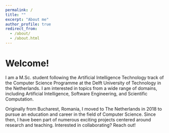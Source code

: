```yaml
---
permalink: /
title: ""
excerpt: "About me"
author_profile: true
redirect_from: 
  - /about/
  - /about.html
---
```


# Welcome!

I am a M.Sc. student following the Artificial Intelligence Technology track of the Computer Science Programme at the Delft University of Technology in the Netherlands. I am interested in topics from a wide range of domains, including Artificial Intelligence, Software Engineering, and Scientific Computation. 

Originally from Bucharest, Romania, I moved to The Netherlands in 2018 to pursue an education and career in the field of Computer Science. Since then, I have been part of numerous exciting projects centered around research and teaching. Interested in collaborating? Reach out!